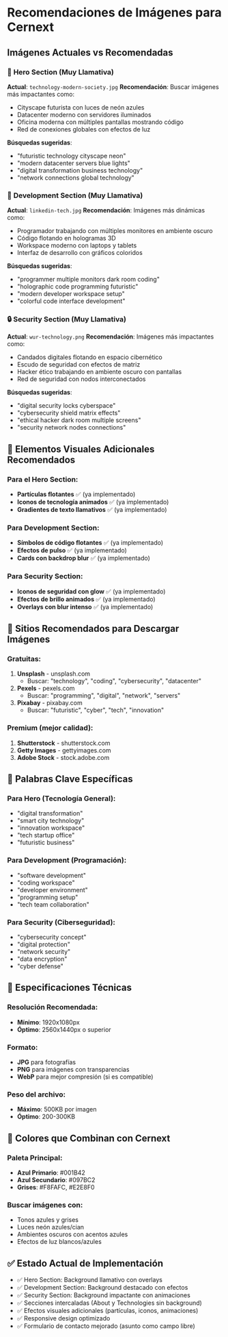 # Recomendaciones de Imágenes para Cernext

## Imágenes Actuales vs Recomendadas

### 🎯 **Hero Section** (Muy Llamativa)

**Actual**: `technology-modern-society.jpg`
**Recomendación**: Buscar imágenes más impactantes como:

- Cityscape futurista con luces de neón azules
- Datacenter moderno con servidores iluminados
- Oficina moderna con múltiples pantallas mostrando código
- Red de conexiones globales con efectos de luz

**Búsquedas sugeridas**:

- "futuristic technology cityscape neon"
- "modern datacenter servers blue lights"
- "digital transformation business technology"
- "network connections global technology"

### 💼 **Development Section** (Muy Llamativa)

**Actual**: `linkedin-tech.jpg`
**Recomendación**: Imágenes más dinámicas como:

- Programador trabajando con múltiples monitores en ambiente oscuro
- Código flotando en hologramas 3D
- Workspace moderno con laptops y tablets
- Interfaz de desarrollo con gráficos coloridos

**Búsquedas sugeridas**:

- "programmer multiple monitors dark room coding"
- "holographic code programming futuristic"
- "modern developer workspace setup"
- "colorful code interface development"

### 🔒 **Security Section** (Muy Llamativa)

**Actual**: `wur-technology.png`
**Recomendación**: Imágenes más impactantes como:

- Candados digitales flotando en espacio cibernético
- Escudo de seguridad con efectos de matriz
- Hacker ético trabajando en ambiente oscuro con pantallas
- Red de seguridad con nodos interconectados

**Búsquedas sugeridas**:

- "digital security locks cyberspace"
- "cybersecurity shield matrix effects"
- "ethical hacker dark room multiple screens"
- "security network nodes connections"

## 🎨 **Elementos Visuales Adicionales Recomendados**

### Para el Hero Section:

- **Partículas flotantes** ✅ (ya implementado)
- **Iconos de tecnología animados** ✅ (ya implementado)
- **Gradientes de texto llamativos** ✅ (ya implementado)

### Para Development Section:

- **Símbolos de código flotantes** ✅ (ya implementado)
- **Efectos de pulso** ✅ (ya implementado)
- **Cards con backdrop blur** ✅ (ya implementado)

### Para Security Section:

- **Iconos de seguridad con glow** ✅ (ya implementado)
- **Efectos de brillo animados** ✅ (ya implementado)
- **Overlays con blur intenso** ✅ (ya implementado)

## 📱 **Sitios Recomendados para Descargar Imágenes**

### Gratuitas:

1. **Unsplash** - unsplash.com
   - Buscar: "technology", "coding", "cybersecurity", "datacenter"
2. **Pexels** - pexels.com
   - Buscar: "programming", "digital", "network", "servers"
3. **Pixabay** - pixabay.com
   - Buscar: "futuristic", "cyber", "tech", "innovation"

### Premium (mejor calidad):

1. **Shutterstock** - shutterstock.com
2. **Getty Images** - gettyimages.com
3. **Adobe Stock** - stock.adobe.com

## 🎯 **Palabras Clave Específicas**

### Para Hero (Tecnología General):

- "digital transformation"
- "smart city technology"
- "innovation workspace"
- "tech startup office"
- "futuristic business"

### Para Development (Programación):

- "software development"
- "coding workspace"
- "developer environment"
- "programming setup"
- "tech team collaboration"

### Para Security (Ciberseguridad):

- "cybersecurity concept"
- "digital protection"
- "network security"
- "data encryption"
- "cyber defense"

## 🔧 **Especificaciones Técnicas**

### Resolución Recomendada:

- **Mínimo**: 1920x1080px
- **Óptimo**: 2560x1440px o superior

### Formato:

- **JPG** para fotografías
- **PNG** para imágenes con transparencias
- **WebP** para mejor compresión (si es compatible)

### Peso del archivo:

- **Máximo**: 500KB por imagen
- **Óptimo**: 200-300KB

## 🎨 **Colores que Combinan con Cernext**

### Paleta Principal:

- **Azul Primario**: #001B42
- **Azul Secundario**: #097BC2
- **Grises**: #F8FAFC, #E2E8F0

### Buscar imágenes con:

- Tonos azules y grises
- Luces neón azules/cian
- Ambientes oscuros con acentos azules
- Efectos de luz blancos/azules

## ✅ **Estado Actual de Implementación**

- ✅ Hero Section: Background llamativo con overlays
- ✅ Development Section: Background destacado con efectos
- ✅ Security Section: Background impactante con animaciones
- ✅ Secciones intercaladas (About y Technologies sin background)
- ✅ Efectos visuales adicionales (partículas, iconos, animaciones)
- ✅ Responsive design optimizado
- ✅ Formulario de contacto mejorado (asunto como campo libre)

